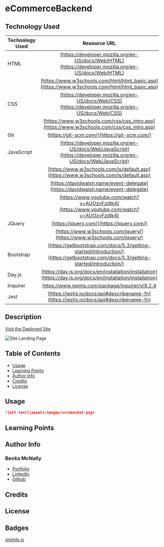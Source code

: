 # eCommerceBackend

## Technology Used 
| Technology Used         | Resource URL           | 
| ------------- |:-------------:| 
| HTML    | [https://developer.mozilla.org/en-US/docs/Web/HTML](https://developer.mozilla.org/en-US/docs/Web/HTML) |
| | [https://www.w3schools.com/html/html_basic.asp](https://www.w3schools.com/html/html_basic.asp)     | 
| CSS     | [https://developer.mozilla.org/en-US/docs/Web/CSS](https://developer.mozilla.org/en-US/docs/Web/CSS)      |
| | [https://www.w3schools.com/css/css_intro.asp](https://www.w3schools.com/css/css_intro.asp)     |    
| Git | [https://git-scm.com/](https://git-scm.com/)     | 
| JavaScript | [https://developer.mozilla.org/en-US/docs/Web/JavaScript](https://developer.mozilla.org/en-US/docs/Web/JavaScript)     | 
| | [https://www.w3schools.com/js/default.asp](https://www.w3schools.com/js/default.asp)     |   
| | [https://davidwalsh.name/event-delegate](https://davidwalsh.name/event-delegate)     | 
| | [https://www.youtube.com/watch?v=AUOzvFzdIk4](https://www.youtube.com/watch?v=AUOzvFzdIk4)     |   
| JQuery    | [https://jquery.com/](https://jquery.com/) |
| | [https://www.w3schools.com/jquery/](https://www.w3schools.com/jquery/)     |  
| Bootstrap    | [https://getbootstrap.com/docs/5.3/getting-started/introduction/](https://getbootstrap.com/docs/5.3/getting-started/introduction/) |
| Day.js    | [https://day.js.org/docs/en/installation/installation](https://day.js.org/docs/en/installation/installation) | 
| Inquirer   | [https://www.npmjs.com/package/inquirer/v/8.2.4 ](https://www.npmjs.com/package/inquirer/v/8.2.4 ) | 
| Jest   | [https://jestjs.io/docs/api#describename-fn](https://jestjs.io/docs/api#describename-fn) | 


## Description 

[Visit the Deployed Site](https://#)


![Site Landing Page](./site.gif)


## Table of Contents 


* [Usage](#usage)
* [Learning Points](#learning-points)
* [Author Info](#author-info)
* [Credits](#credits)
* [License](#license)



## Usage 

```md
![alt text](assets/images/screenshot.png)
```


## Learning Points 



## Author Info


### Becka McNally


* [Portfolio](https://beckamcnally.github.io/beckamcnally/)
* [LinkedIn](https://www.linkedin.com/in/becka-mcnally-21520670/)
* [Github](https://github.com/beckamcnally)



## Credits



## License


## Badges



[shields.io](https://shields.io/) 